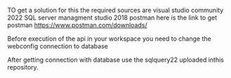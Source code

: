 TO get a solution for this the required sources are
visual studio community 2022
SQL server managment studio 2018
postman here is the link to get postman
https://www.postman.com/downloads/


Before execution of the api in your workspace you need to change the webconfig connection to database

After getting connection with database use the sqlquery22 uploaded inthis repository.
